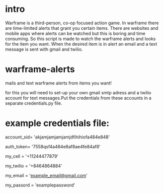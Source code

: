 # intro
Warframe is a third-person, co-op focused action game.
In warframe there are time-limited alerts that grant you certain items.
There are websites and mobile apps where alerts can be watched but this is boring and time consuming.
So this script is made to watch the warframe alerts and looks for the item you want.
When the desired item is in alert an email and a text message is sent with gmail and twilio.

# warframe-alerts
mails and text warframe alerts from items you want!

for this you will need to set-up your own gmail smtp adress and a twilio account for text messages.Put the credentials from these accounts in a separate credentials.py file.

# example credentials file:

account_sid= 'akjamjamjamjamjdfihihiofa484e848'

auth_token= '7558qsf4a484e8af8ae4fe84af8'

my_cell = '+11244477879'

my_twilio = '+8464864884'

my_email = 'example_email@gmail.com'

my_passord = 'examplepassword'
